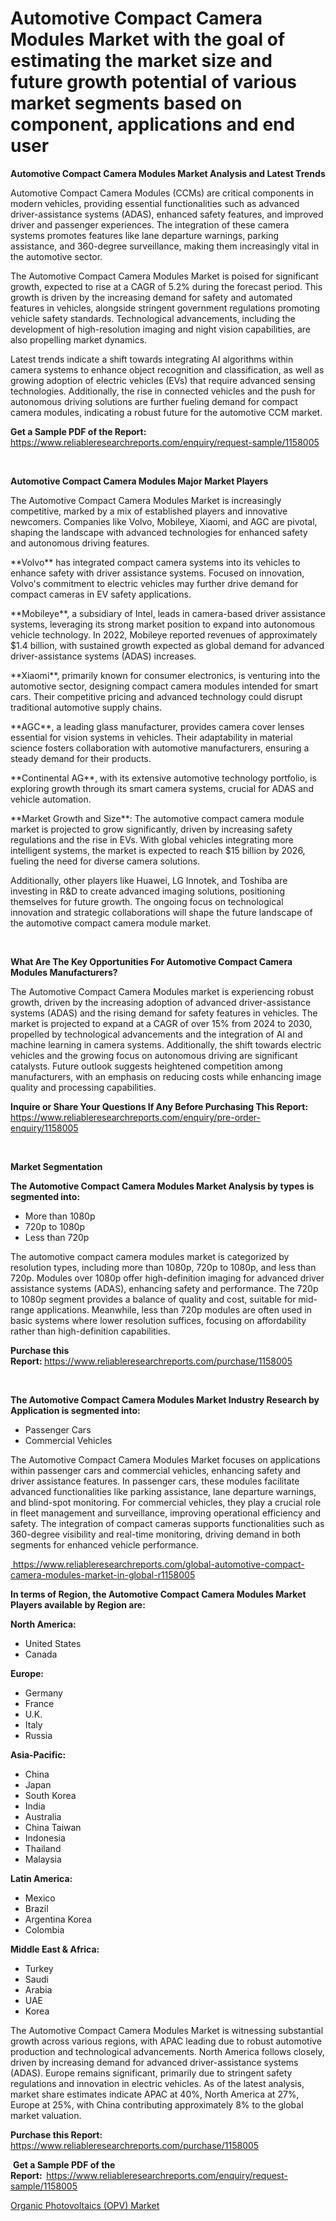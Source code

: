 <p><h1>Automotive Compact Camera Modules Market with the goal of estimating the market size and future growth potential of various market segments based on component, applications and end user</h1></p><p><strong>Automotive Compact Camera Modules Market Analysis and Latest Trends</strong></p>
<p><p>Automotive Compact Camera Modules (CCMs) are critical components in modern vehicles, providing essential functionalities such as advanced driver-assistance systems (ADAS), enhanced safety features, and improved driver and passenger experiences. The integration of these camera systems promotes features like lane departure warnings, parking assistance, and 360-degree surveillance, making them increasingly vital in the automotive sector.</p><p>The Automotive Compact Camera Modules Market is poised for significant growth, expected to rise at a CAGR of 5.2% during the forecast period. This growth is driven by the increasing demand for safety and automated features in vehicles, alongside stringent government regulations promoting vehicle safety standards. Technological advancements, including the development of high-resolution imaging and night vision capabilities, are also propelling market dynamics.</p><p>Latest trends indicate a shift towards integrating AI algorithms within camera systems to enhance object recognition and classification, as well as growing adoption of electric vehicles (EVs) that require advanced sensing technologies. Additionally, the rise in connected vehicles and the push for autonomous driving solutions are further fueling demand for compact camera modules, indicating a robust future for the automotive CCM market.</p></p>
<p><strong>Get a Sample PDF of the Report:&nbsp;</strong> <a href="https://www.reliableresearchreports.com/enquiry/request-sample/1158005?utm_campaign=3353&utm_medium=2&utm_source=Github&utm_content=ia&utm_term=06042025&utm_id=automotive-compact-camera-modules">https://www.reliableresearchreports.com/enquiry/request-sample/1158005</a></p>
<p>&nbsp;</p>
<p><strong>Automotive Compact Camera Modules Major Market Players</strong></p>
<p><p>The Automotive Compact Camera Modules Market is increasingly competitive, marked by a mix of established players and innovative newcomers. Companies like Volvo, Mobileye, Xiaomi, and AGC are pivotal, shaping the landscape with advanced technologies for enhanced safety and autonomous driving features.</p><p>**Volvo** has integrated compact camera systems into its vehicles to enhance safety with driver assistance systems. Focused on innovation, Volvo's commitment to electric vehicles may further drive demand for compact cameras in EV safety applications.</p><p>**Mobileye**, a subsidiary of Intel, leads in camera-based driver assistance systems, leveraging its strong market position to expand into autonomous vehicle technology. In 2022, Mobileye reported revenues of approximately $1.4 billion, with sustained growth expected as global demand for advanced driver-assistance systems (ADAS) increases.</p><p>**Xiaomi**, primarily known for consumer electronics, is venturing into the automotive sector, designing compact camera modules intended for smart cars. Their competitive pricing and advanced technology could disrupt traditional automotive supply chains.</p><p>**AGC**, a leading glass manufacturer, provides camera cover lenses essential for vision systems in vehicles. Their adaptability in material science fosters collaboration with automotive manufacturers, ensuring a steady demand for their products.</p><p>**Continental AG**, with its extensive automotive technology portfolio, is exploring growth through its smart camera systems, crucial for ADAS and vehicle automation.</p><p>**Market Growth and Size**: The automotive compact camera module market is projected to grow significantly, driven by increasing safety regulations and the rise in EVs. With global vehicles integrating more intelligent systems, the market is expected to reach $15 billion by 2026, fueling the need for diverse camera solutions.</p><p>Additionally, other players like Huawei, LG Innotek, and Toshiba are investing in R&D to create advanced imaging solutions, positioning themselves for future growth. The ongoing focus on technological innovation and strategic collaborations will shape the future landscape of the automotive compact camera module market.</p></p>
<p>&nbsp;</p>
<p><strong>What Are The Key Opportunities For Automotive Compact Camera Modules Manufacturers?</strong></p>
<p><p>The Automotive Compact Camera Modules market is experiencing robust growth, driven by the increasing adoption of advanced driver-assistance systems (ADAS) and the rising demand for safety features in vehicles. The market is projected to expand at a CAGR of over 15% from 2024 to 2030, propelled by technological advancements and the integration of AI and machine learning in camera systems. Additionally, the shift towards electric vehicles and the growing focus on autonomous driving are significant catalysts. Future outlook suggests heightened competition among manufacturers, with an emphasis on reducing costs while enhancing image quality and processing capabilities.</p></p>
<p><strong>Inquire or Share Your Questions If Any Before Purchasing This Report:</strong> <a href="https://www.reliableresearchreports.com/enquiry/pre-order-enquiry/1158005?utm_campaign=3353&utm_medium=2&utm_source=Github&utm_content=ia&utm_term=06042025&utm_id=automotive-compact-camera-modules">https://www.reliableresearchreports.com/enquiry/pre-order-enquiry/1158005</a></p>
<p>&nbsp;</p>
<p><strong>Market Segmentation</strong></p>
<p><strong>The Automotive Compact Camera Modules Market Analysis by types is segmented into:</strong></p>
<p><ul><li>More than 1080p</li><li>720p to 1080p</li><li>Less than 720p</li></ul></p>
<p><p>The automotive compact camera modules market is categorized by resolution types, including more than 1080p, 720p to 1080p, and less than 720p. Modules over 1080p offer high-definition imaging for advanced driver assistance systems (ADAS), enhancing safety and performance. The 720p to 1080p segment provides a balance of quality and cost, suitable for mid-range applications. Meanwhile, less than 720p modules are often used in basic systems where lower resolution suffices, focusing on affordability rather than high-definition capabilities.</p></p>
<p><strong>Purchase this Report:&nbsp;</strong><a href="https://www.reliableresearchreports.com/purchase/1158005?utm_campaign=3353&utm_medium=2&utm_source=Github&utm_content=ia&utm_term=06042025&utm_id=automotive-compact-camera-modules">https://www.reliableresearchreports.com/purchase/1158005</a></p>
<p>&nbsp;</p>
<p><strong>The Automotive Compact Camera Modules Market Industry Research by Application is segmented into:</strong></p>
<p><ul><li>Passenger Cars</li><li>Commercial Vehicles</li></ul></p>
<p><p>The Automotive Compact Camera Modules Market focuses on applications within passenger cars and commercial vehicles, enhancing safety and driver assistance features. In passenger cars, these modules facilitate advanced functionalities like parking assistance, lane departure warnings, and blind-spot monitoring. For commercial vehicles, they play a crucial role in fleet management and surveillance, improving operational efficiency and safety. The integration of compact cameras supports functionalities such as 360-degree visibility and real-time monitoring, driving demand in both segments for enhanced vehicle performance.</p></p>
<p><a href="https://www.reliableresearchreports.com/global-automotive-compact-camera-modules-market-in-global-r1158005?utm_campaign=3353&utm_medium=2&utm_source=Github&utm_content=ia&utm_term=06042025&utm_id=automotive-compact-camera-modules">&nbsp;https://www.reliableresearchreports.com/global-automotive-compact-camera-modules-market-in-global-r1158005</a></p>
<p><strong>In terms of Region, the Automotive Compact Camera Modules Market Players available by Region are:</strong></p>
<p>
    <p> <strong> North America: </strong>
        <ul>
            <li>United States</li>
            <li>Canada</li>
        </ul>
        </p> 
    <p> <strong> Europe: </strong>
        <ul>
            <li>Germany</li>
            <li>France</li>
            <li>U.K.</li>
            <li>Italy</li>
            <li>Russia</li>
        </ul>
        </p> 
    <p> <strong> Asia-Pacific: </strong>
        <ul>
            <li>China</li>
            <li>Japan</li>
            <li>South Korea</li>
            <li>India</li>
            <li>Australia</li>
            <li>China Taiwan</li>
            <li>Indonesia</li>
            <li>Thailand</li>
            <li>Malaysia</li>
        </ul>
        </p> 
    <p> <strong> Latin America: </strong>
        <ul>
            <li>Mexico</li>
            <li>Brazil</li>
            <li>Argentina Korea</li>
            <li>Colombia</li>
        </ul>
        </p> 
    <p> <strong> Middle East & Africa: </strong>
        <ul>
            <li>Turkey</li>
            <li>Saudi</li>
            <li>Arabia</li>
            <li>UAE</li>
            <li>Korea</li>
        </ul>
    </p>
    </p>
<p><p>The Automotive Compact Camera Modules Market is witnessing substantial growth across various regions, with APAC leading due to robust automotive production and technological advancements. North America follows closely, driven by increasing demand for advanced driver-assistance systems (ADAS). Europe remains significant, primarily due to stringent safety regulations and innovation in electric vehicles. As of the latest analysis, market share estimates indicate APAC at 40%, North America at 27%, Europe at 25%, with China contributing approximately 8% to the global market valuation.</p></p>
<p><strong>Purchase this Report: </strong><a href="https://www.reliableresearchreports.com/purchase/1158005?utm_campaign=3353&utm_medium=2&utm_source=Github&utm_content=ia&utm_term=06042025&utm_id=automotive-compact-camera-modules">https://www.reliableresearchreports.com/purchase/1158005</a></p>
<p>&nbsp;<strong>Get a Sample PDF of the Report:&nbsp;&nbsp;</strong><a href="https://www.reliableresearchreports.com/enquiry/request-sample/1158005?utm_campaign=3353&utm_medium=2&utm_source=Github&utm_content=ia&utm_term=06042025&utm_id=automotive-compact-camera-modules">https://www.reliableresearchreports.com/enquiry/request-sample/1158005</a></p>
<p><strong></strong></p>
<p><p><a href="https://github.com/azorrotutus/Market-Research-Report-List-1/blob/main/organic-photovoltaics-opv-market.md?utm_campaign=3353&utm_medium=2&utm_source=Github&utm_content=ia&utm_term=06042025&utm_id=automotive-compact-camera-modules">Organic Photovoltaics (OPV) Market</a></p></p>